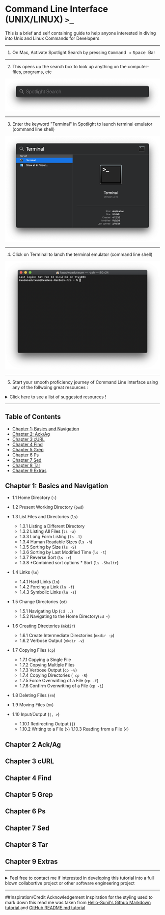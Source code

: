 # Command Line Interface (UNIX/LINUX) `>_`

This is a brief and self containing guide to help anyone interested in diving into Unix and Linux Commands for Developers.

***************************************************************************************************************
1.  On Mac, Activate Spotlight Search by pressing  <kbd>Command </kbd> +  <kbd>Space </kbd> Bar 
***************************************************************************************************************
2. This opens up the search box to look up anything on the computer- files, programs, etc 
<p align="center">
  <img src="https://github.com/uptimistic/CommandLineInterface/blob/main/Spotlight-blank.png">
</p>

***************************************************************************************************************
3. Enter the keyword "Terminal" in Spotlight to launch terminal emulator (command line shell)
<p align="center">
  <img src="https://github.com/uptimistic/CommandLineInterface/blob/main/Spotlight-Terminal.png">
</p>

***************************************************************************************************************

4. Click on Terminal to lanch the terminal emulator (command line shell) 
<p align="center">
  <img src="https://github.com/uptimistic/CommandLineInterface/blob/main/Terminal-launched.ScreenShot2021_02_13%20at_2.49.58_PM_CT_WoodburyMN.png">
</p>


***************************************************************************************************************

5. Start your smooth proficiency journey of Command Line Interface using any of the follwoing great resources :


<details>
  <summary>Click here to see a list of suggested resources ! </summary>
  
  
   1. Free online book under creative commons license [The Linux Command Line by William Shotts ](https://sourceforge.net/projects/linuxcommand/files/TLCL/19.01/TLCL-19.01.pdf/download)
   2. Free online book : [Conquering the Command Line- Unix and Linux Commands for Developers by Mark Bates](http://conqueringthecommandline.com/book)
 
</details>


***************************************************************************************************************

## Table of Contents
* [Chapter 1: Basics and Navigation](#chapt1)
* [Chapter 2: Ack/Ag](#chapt2)
* [Chapter 3 cURL](#chapt3)
* [Chapter 4 Find](#chapt4)
* [Chapter 5 Grep](#chapt5)
* [Chapter 6 Ps](#chapt6)
* [Chapter 7 Sed](#chapt7)
* [Chapter 8 Tar](#chapt8)
* [Chapter 9 Extras](#chapt9)

<a name="chatp1"></a>
## Chapter 1: Basics and Navigation

* 1.1 Home Directory (`~`)

* 1.2 Present Working Directory (`pwd`)

* 1.3 List Files and Directories (`ls`)
  * 1.3.1 Listing a Different Directory
  * 1.3.2 Listing All Files (`ls -a`)
  * 1.3.3 Long Form Listing (`ls -l`)
  * 1.3.4 Human Readable Sizes (`ls -h`)
  * 1.3.5 Sorting by Size (`ls -S`)
  * 1.3.6 Sorting by Last Modified Time (`ls -t`)
  * 1.3.7 Reverse Sort (`ls -r`)
  * 1.3.8 *Combined sort options * Sort (`ls -Shaltr`)

* 1.4 Links (`ln`)
  * 1.4.1 Hard Links (`ln`)
  * 1.4.2 Forcing a Link (`ln -f`)
  * 1.4.3 Symbolic Links (`ln -s`)
* 1.5 Change Directories (`cd`)
  * 1.5.1 Navigating Up (`cd ..`)
  * 1.5.2 Navigating to the Home Directory(`cd ~`)
* 1.6 Creating Directories (`mkdir`)
  * 1.6.1 Create Intermediate Directories (`mkdir -p`)
  * 1.6.2 Verbose Output (`mkdir -v`)
* 1.7 Copying Files (`cp`)
  * 1.7.1 Copying a Single File
  * 1.7.2 Copying Multiple Files
  * 1.7.3 Verbose Output (`cp -v`)
  * 1.7.4 Copying Directories (` cp -R`)
  * 1.7.5 Force Overwriting of a File (`cp -f`)
  * 1.7.6 Confirm Overwriting of a File (`cp -i`)
* 1.8 Deleting Files (`rm`)
* 1.9 Moving Files (`mv`)
* 1.10 Input/Output (`|, >`)
  * 1.10.1 Redirecting Output (`|`)
  * 1.10.2 Writing to a File (`>`)
1.10.3 Reading from a File (`<`)


<a name="chatp2"></a>
## Chapter 2 Ack/Ag


<a name="chatp3"></a>
## Chapter 3 cURL


<a name="chatp4"></a>
## Chapter 4 Find


<a name="chatp5"></a>
## Chapter 5 Grep


<a name="chatp6"></a>
## Chapter 6 Ps


<a name="chatp7"></a>
## Chapter 7 Sed


<a name="chatp8"></a>
## Chapter 8 Tar


<a name="chatp9"></a>
## Chapter 9 Extras

***************************************************************************************************************

<details>
  <summary>Feel free to contact me if interested in developing this tutorial into a full blown collabortive project or other software engineering project </summary>
   1. LinkedIn [Kwadwo Adutwum](https://www.linkedin.com/in/kwadwoadutwum/)
   2. GitHub [uptimistic](https://github.com/uptimistic)
   3. [Columbia University Email](mailto:ka2526@columbia.edu)
</details>

***************************************************************************************************************


##Inspiration/Credit Acknowledgement
Inspiration for the styling used to mark down this read me was taken from  [Hello-Sunil's Github Markdown tutorial ](https://hello-sunil.in/github-readme-markdown-cheatsheet/) and 
[GitHub README.md tutorial](https://agea.github.io/tutorial.md/)

